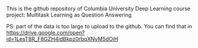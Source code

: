 This is the github repository of Columbia University Deep Learning course project: Multitask Learning as Question Answering

PS: part of the data is too large to upload to the github. You can find that in https://drive.google.com/open?id=1LesT8R_F8GZH4idBkpz0rbqXNyM5dOiH
